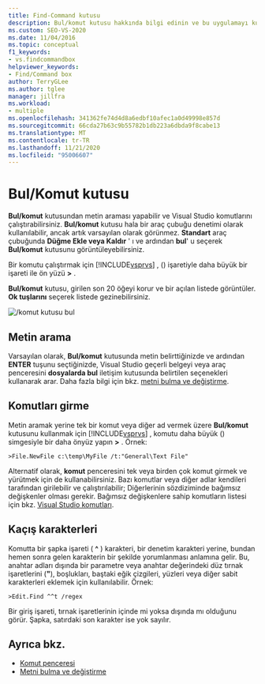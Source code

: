 ```yaml
---
title: Find-Command kutusu
description: Bul/komut kutusu hakkında bilgi edinin ve bu uygulamayı kullanarak metin arayabilir ve Visual Studio komutlarını çalıştırabilirsiniz.
ms.custom: SEO-VS-2020
ms.date: 11/04/2016
ms.topic: conceptual
f1_keywords:
- vs.findcommandbox
helpviewer_keywords:
- Find/Command box
author: TerryGLee
ms.author: tglee
manager: jillfra
ms.workload:
- multiple
ms.openlocfilehash: 341362fe74d4d8a6edbf10afec1a0d49998e857d
ms.sourcegitcommit: 66cda27b63c9b55782b1db223a6dbda9f8cabe13
ms.translationtype: MT
ms.contentlocale: tr-TR
ms.lasthandoff: 11/21/2020
ms.locfileid: "95006607"
---
```

# <a name="findcommand-box"></a>Bul/Komut kutusu

**Bul/komut** kutusundan metin araması yapabilir ve Visual Studio komutlarını çalıştırabilirsiniz. **Bul/komut** kutusu hala bir araç çubuğu denetimi olarak kullanılabilir, ancak artık varsayılan olarak görünmez. **Standart** araç çubuğunda **Düğme Ekle veya Kaldır** ' ı ve ardından **bul**' u seçerek **Bul/komut** kutusunu görüntüleyebilirsiniz.

Bir komutu çalıştırmak için [!INCLUDE[vsprvs](../code-quality/includes/vsprvs_md.md)] , () işaretiyle daha büyük bir işareti ile ön yüzü **>** .

**Bul/komut** kutusu, girilen son 20 öğeyi korur ve bir açılan listede görüntüler. **Ok tuşlarını** seçerek listede gezinebilirsiniz.

![&#47;komut kutusu bul](../ide/media/findcommandbox.png)

## <a name="searching-for-text"></a>Metin arama

Varsayılan olarak, **Bul/komut** kutusunda metin belirttiğinizde ve ardından **ENTER** tuşunu seçtiğinizde, Visual Studio geçerli belgeyi veya araç penceresini **dosyalarda bul** iletişim kutusunda belirtilen seçenekleri kullanarak arar. Daha fazla bilgi için bkz. [metni bulma ve değiştirme](../ide/finding-and-replacing-text.md).

## <a name="entering-commands"></a>Komutları girme

Metin aramak yerine tek bir komut veya diğer ad vermek üzere **Bul/komut** kutusunu kullanmak için [!INCLUDE[vsprvs](../code-quality/includes/vsprvs_md.md)] , komutu daha büyük () simgesiyle bir daha önyüz yapın **>** . Örnek:

```
>File.NewFile c:\temp\MyFile /t:"General\Text File"
```

Alternatif olarak, **komut** penceresini tek veya birden çok komut girmek ve yürütmek için de kullanabilirsiniz. Bazı komutlar veya diğer adlar kendileri tarafından girilebilir ve çalıştırılabilir; Diğerlerinin sözdiziminde bağımsız değişkenler olması gerekir. Bağımsız değişkenlere sahip komutların listesi için bkz. [Visual Studio komutları](../ide/reference/visual-studio-commands.md).

## <a name="escape-characters"></a>Kaçış karakterleri

Komutta bir şapka işareti ( **^** ) karakteri, bir denetim karakteri yerine, bundan hemen sonra gelen karakterin bir şekilde yorumlanması anlamına gelir. Bu, anahtar adları dışında bir parametre veya anahtar değerindeki düz tırnak işaretlerini (**"**), boşlukları, baştaki eğik çizgileri, yüzleri veya diğer sabit karakterleri eklemek için kullanılabilir. Örnek:

```
>Edit.Find ^^t /regex
```

Bir giriş işareti, tırnak işaretlerinin içinde mi yoksa dışında mı olduğunu görür. Şapka, satırdaki son karakter ise yok sayılır.

## <a name="see-also"></a>Ayrıca bkz.

- [Komut penceresi](../ide/reference/command-window.md)
- [Metni bulma ve değiştirme](../ide/finding-and-replacing-text.md)
